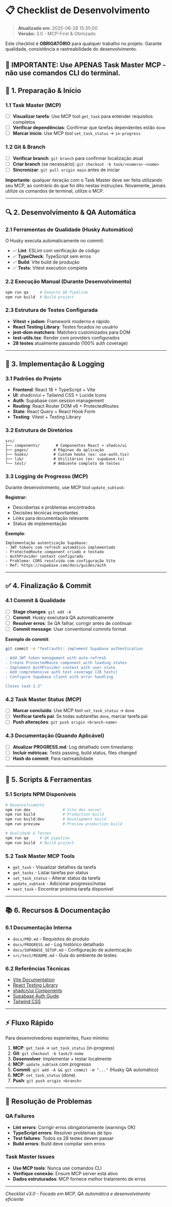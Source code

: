 # 📋 Checklist de Desenvolvimento

> **Atualizado em:** 2025-06-28 15:35:00  
> **Versão:** 3.0 - MCP-First & Otimizado

Este checklist é **OBRIGATÓRIO** para qualquer trabalho no projeto. Garante qualidade, consistência e rastreabilidade do desenvolvimento.

## **🚨 IMPORTANTE**: Use **APENAS Task Master MCP** - não use comandos CLI do terminal.

## 🎯 **1. Preparação & Início**

### 1.1 Task Master (MCP)

- [ ] **Visualizar tarefa**: Use MCP tool `get_task` para entender requisitos completos
- [ ] **Verificar dependências**: Confirmar que tarefas dependentes estão `done`
- [ ] **Marcar início**: Use MCP tool `set_task_status` → `in-progress`

### 1.2 Git & Branch

- [ ] **Verificar branch**: `git branch` para confirmar localização atual
- [ ] **Criar branch** (se necessário): `git checkout -b task/<numero>-<nome>`
- [ ] **Sincronizar**: `git pull origin main` antes de iniciar

**Importante**: qualquer iteração com o Task Master deve ser feita utilizando seu MCP, ao contrário do que foi dito nestas instruções. Novamente, jamais utilize os comandos de terminal, utilize o MCP.

---

## 🔍 **2. Desenvolvimento & QA Automática**

### 2.1 Ferramentas de Qualidade (Husky Automático)

O Husky executa automaticamente no commit:

- ✅ **Lint**: ESLint com verificação de código
- ✅ **TypeCheck**: TypeScript sem erros
- ✅ **Build**: Vite build de produção
- ✅ **Tests**: Vitest execution completa

### 2.2 Execução Manual (Durante Desenvolvimento)

```bash
npm run qa     # Exeucta QA Pipeline
npm run build  # Build project
```

### 2.3 Estrutura de Testes Configurada

- **Vitest + jsdom**: Framework moderno e rápido
- **React Testing Library**: Testes focados no usuário
- **jest-dom matchers**: Matchers customizados para DOM
- **test-utils.tsx**: Render com providers configurados
- **28 testes** atualmente passando (100% auth coverage)

---

## 📝 **3. Implementação & Logging**

### 3.1 Padrões do Projeto

- **Frontend**: React 18 + TypeScript + Vite
- **UI**: shadcn/ui + Tailwind CSS + Lucide Icons
- **Auth**: Supabase com session management
- **Routing**: React Router DOM v6 + ProtectedRoutes
- **State**: React Query + React Hook Form
- **Testing**: Vitest + Testing Library

### 3.2 Estrutura de Diretórios

```
src/
├── components/       # Componentes React + shadcn/ui
├── pages/           # Páginas da aplicação
├── hooks/           # Custom hooks (ex: use-auth.tsx)
├── lib/             # Utilitários (ex: supabase.ts)
└── test/            # Ambiente completo de testes
```

### 3.3 Logging de Progresso (MCP)

Durante desenvolvimento, use MCP tool `update_subtask`:

**Registrar:**

- Descobertas e problemas encontrados
- Decisões técnicas importantes
- Links para documentação relevante
- Status de implementação

**Exemplo**:

```
Implementação autenticação Supabase:
- JWT tokens com refresh automático implementado
- ProtectedRoute component criado e testado
- AuthProvider context configurado
- Problema: CORS resolvido com configuração Vite
- Ref: https://supabase.com/docs/guides/auth
```

---

## ✅ **4. Finalização & Commit**

### 4.1 Commit & Qualidade

- [ ] **Stage changes**: `git add -A`
- [ ] **Commit**: Husky executará QA automaticamente
- [ ] **Resolver erros**: Se QA falhar, corrigir antes de continuar
- [ ] **Commit message**: Usar conventional commits format

**Exemplo de commit**:

```bash
git commit -m "feat(auth): implement Supabase authentication

- Add JWT token management with auto-refresh
- Create ProtectedRoute component with loading states
- Implement AuthProvider context with user state
- Add comprehensive auth test coverage (28 tests)
- Configure Supabase client with error handling

Closes task 2.3"
```

### 4.2 Task Master Status (MCP)

- [ ] **Marcar concluído**: Use MCP tool `set_task_status` → `done`
- [ ] **Verificar tarefa pai**: Se todas subtarefas `done`, marcar tarefa pai
- [ ] **Push alterações**: `git push origin <branch-name>`

### 4.3 Documentação (Quando Aplicável)

- [ ] **Atualizar PROGRESS.md**: Log detalhado com timestamp
- [ ] **Incluir métricas**: Tests passing, build status, files changed
- [ ] **Hash do commit**: Para rastreabilidade

---

## 🚀 **5. Scripts & Ferramentas**

### 5.1 Scripts NPM Disponíveis

```bash
# Desenvolvimento
npm run dev              # Vite dev server
npm run build            # Production build
npm run build:dev        # Development build
npm run preview          # Preview production build

# Qualidade & Testes
npm run qa     # QA pipeline
npm run build  # Build project
```

### 5.2 Task Master MCP Tools

- `get_task` - Visualizar detalhes da tarefa
- `get_tasks` - Listar tarefas por status
- `set_task_status` - Alterar status da tarefa
- `update_subtask` - Adicionar progresso/notas
- `next_task` - Encontrar próxima tarefa disponível

---

## 📚 **6. Recursos & Documentação**

### 6.1 Documentação Interna

- `docs/PRD.md` - Requisitos do produto
- `docs/PROGRESS.md` - Log histórico detalhado
- `docs/SUPABASE_SETUP.md` - Configuração de autenticação
- `src/test/README.md` - Guia do ambiente de testes

### 6.2 Referências Técnicas

- [Vite Documentation](https://vitejs.dev/)
- [React Testing Library](https://testing-library.com/docs/react-testing-library/intro/)
- [shadcn/ui Components](https://ui.shadcn.com/)
- [Supabase Auth Guide](https://supabase.com/docs/guides/auth)
- [Tailwind CSS](https://tailwindcss.com/)

---

## ⚡ **Fluxo Rápido**

Para desenvolvedores experientes, fluxo mínimo:

1. **MCP**: `get_task` → `set_task_status` (in-progress)
2. **Git**: `git checkout -b task/X-nome`
3. **Desenvolver**: Implementar + testar localmente
4. **MCP**: `update_subtask` com progresso
5. **Commit**: `git add -A && git commit -m "..."` (Husky QA automático)
6. **MCP**: `set_task_status` (done)
7. **Push**: `git push origin <branch>`

---

## 🔧 **Resolução de Problemas**

### QA Failures

- **Lint errors**: Corrigir erros obrigatoriamente (warnings OK)
- **TypeScript errors**: Resolver problemas de tipo
- **Test failures**: Todos os 28 testes devem passar
- **Build errors**: Build deve compilar sem erros

### Task Master Issues

- **Use MCP tools**: Nunca use comandos CLI
- **Verifique conexão**: Ensure MCP server está ativo
- **Dados estruturados**: MCP fornece melhor tratamento de erros

---

_Checklist v3.0 - Focado em MCP, QA automática e desenvolvimento eficiente_
